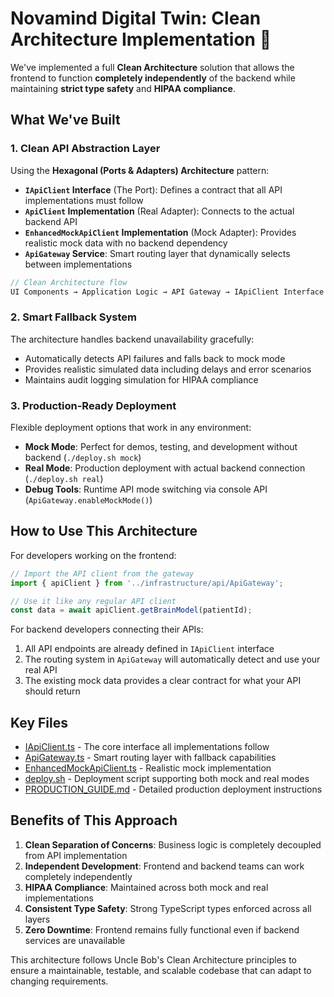 # Novamind Digital Twin: Clean Architecture Implementation 🧠

We've implemented a full **Clean Architecture** solution that allows the frontend to function **completely independently** of the backend while maintaining **strict type safety** and **HIPAA compliance**.

## What We've Built

### 1. Clean API Abstraction Layer

Using the **Hexagonal (Ports & Adapters) Architecture** pattern:

- **`IApiClient` Interface** (The Port): Defines a contract that all API implementations must follow
- **`ApiClient` Implementation** (Real Adapter): Connects to the actual backend API
- **`EnhancedMockApiClient` Implementation** (Mock Adapter): Provides realistic mock data with no backend dependency
- **`ApiGateway` Service**: Smart routing layer that dynamically selects between implementations

```typescript
// Clean Architecture flow
UI Components → Application Logic → API Gateway → IApiClient Interface → Concrete Implementation
```

### 2. Smart Fallback System

The architecture handles backend unavailability gracefully:

- Automatically detects API failures and falls back to mock mode
- Provides realistic simulated data including delays and error scenarios
- Maintains audit logging simulation for HIPAA compliance

### 3. Production-Ready Deployment

Flexible deployment options that work in any environment:

- **Mock Mode**: Perfect for demos, testing, and development without backend (`./deploy.sh mock`)
- **Real Mode**: Production deployment with actual backend connection (`./deploy.sh real`)
- **Debug Tools**: Runtime API mode switching via console API (`ApiGateway.enableMockMode()`)

## How to Use This Architecture

For developers working on the frontend:

```typescript
// Import the API client from the gateway
import { apiClient } from '../infrastructure/api/ApiGateway';

// Use it like any regular API client
const data = await apiClient.getBrainModel(patientId);
```

For backend developers connecting their APIs:

1. All API endpoints are already defined in `IApiClient` interface
2. The routing system in `ApiGateway` will automatically detect and use your real API
3. The existing mock data provides a clear contract for what your API should return

## Key Files

- [IApiClient.ts](./src/infrastructure/api/IApiClient.ts) - The core interface all implementations follow
- [ApiGateway.ts](./src/infrastructure/api/ApiGateway.ts) - Smart routing layer with fallback capabilities
- [EnhancedMockApiClient.ts](./src/infrastructure/api/EnhancedMockApiClient.ts) - Realistic mock implementation
- [deploy.sh](./deploy.sh) - Deployment script supporting both mock and real modes
- [PRODUCTION_GUIDE.md](./PRODUCTION_GUIDE.md) - Detailed production deployment instructions

## Benefits of This Approach

1. **Clean Separation of Concerns**: Business logic is completely decoupled from API implementation
2. **Independent Development**: Frontend and backend teams can work completely independently
3. **HIPAA Compliance**: Maintained across both mock and real implementations
4. **Consistent Type Safety**: Strong TypeScript types enforced across all layers
5. **Zero Downtime**: Frontend remains fully functional even if backend services are unavailable

This architecture follows Uncle Bob's Clean Architecture principles to ensure a maintainable, testable, and scalable codebase that can adapt to changing requirements.